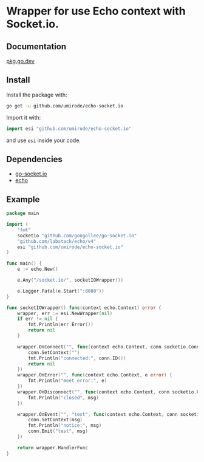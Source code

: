 # Wrapper for use Echo context with Socket.io.

## Documentation
[pkg.go.dev](https://pkg.go.dev/github.com/umirode/golang-echo-socket.io)

## Install

Install the package with:

```bash
go get -u github.com/umirode/echo-socket.io
```

Import it with:

```go
import esi "github.com/umirode/echo-socket.io"
```

and use `esi` inside your code.

## Dependencies

* [go-socket.io](https://github.com/googollee/go-socket.io)
* [echo](https://github.com/labstack/echo)

## Example

```go
package main

import (
	"fmt"
	socketio "github.com/googollee/go-socket.io"
	"github.com/labstack/echo/v4"
	esi "github.com/umirode/echo-socket.io"
)

func main() {
	e := echo.New()

	e.Any("/socket.io/", socketIOWrapper())

	e.Logger.Fatal(e.Start(":8080"))
}

func socketIOWrapper() func(context echo.Context) error {
	wrapper, err := esi.NewWrapper(nil)
	if err != nil {
		fmt.Println(err.Error())
		return nil
	}

	wrapper.OnConnect("", func(context echo.Context, conn socketio.Conn) error {
		conn.SetContext("")
		fmt.Println("connected:", conn.ID())
		return nil
	})
	wrapper.OnError("", func(context echo.Context, e error) {
		fmt.Println("meet error:", e)
	})
	wrapper.OnDisconnect("", func(context echo.Context, conn socketio.Conn, msg string) {
		fmt.Println("closed", msg)
	})

	wrapper.OnEvent("", "test", func(context echo.Context, conn socketio.Conn, msg string) {
		conn.SetContext(msg)
		fmt.Println("notice:", msg)
		conn.Emit("test", msg)
	})

	return wrapper.HandlerFunc
}
```

